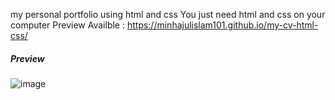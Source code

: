 my personal portfolio using html and css 
You just need html and css on your computer 
Preview Availble : https://minhajulislam101.github.io/my-cv-html-css/

##### Preview #####

![image](https://github.com/minhajulislam101/my-cv-html-css/assets/62748402/691652f3-487f-4142-b369-4c435f411dba)

